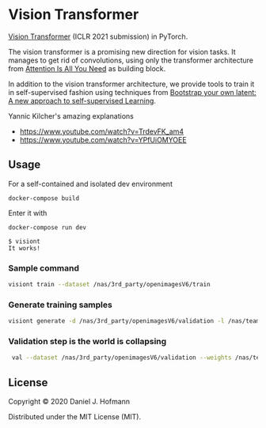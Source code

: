 # Vision Transformer

[Vision Transformer](https://openreview.net/forum?id=YicbFdNTTy) (ICLR 2021 submission) in PyTorch.

The vision transformer is a promising new direction for vision tasks. It manages to get rid of convolutions, using only the transformer architecture from [Attention Is All You Need](https://arxiv.org/abs/1706.03762) as building block.

In addition to the vision transformer architecture, we provide tools to train it in self-supervised fashion using techniques from [Bootstrap your own latent: A new approach to self-supervised Learning](https://arxiv.org/abs/2006.07733).

Yannic Kilcher's amazing explanations
- https://www.youtube.com/watch?v=TrdevFK_am4
- https://www.youtube.com/watch?v=YPfUiOMYOEE


## Usage

For a self-contained and isolated dev environment

    docker-compose build

Enter it with

    docker-compose run dev

    $ visiont
    It works!

### Sample command

```sh
visiont train --dataset /nas/3rd_party/openimagesV6/train
```


### Generate training samples

```sh
visiont generate -d /nas/3rd_party/openimagesV6/validation -l /nas/team-space/experiments/vision-t/09-11-2010/samples -n 100
```

### Validation step is the world is collapsing
```sh
 val --dataset /nas/3rd_party/openimagesV6/validation --weights /nas/team-space/experiments/vision-t/1-11-2010-db23f55/vt-010.pth
```


## License

Copyright © 2020 Daniel J. Hofmann

Distributed under the MIT License (MIT).
